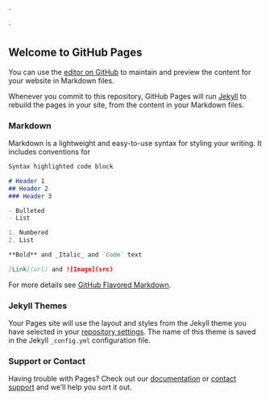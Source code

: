 `
<script type="text/javascript">
window.mcwcSettings = {
  serviceName: 'widgettest01.mc-int.maaiiconnect.com',
};
!function(e,t,c){var n,s=e.getElementsByTagName(t)[0];e.getElementById(c)||(n=e.createElement(t),n.id=c,n.defer=!0,n.src="https://mcwc.mc-int.maaiiconnect.com/mcwc/mcwc.js",s.parentNode.insertBefore(n,s))}(document,"script", "mcwc-sdk");
</script>
`

## Welcome to GitHub Pages

You can use the [editor on GitHub](https://github.com/DoubleBreak/m800widgettest/edit/master/index.md) to maintain and preview the content for your website in Markdown files.

Whenever you commit to this repository, GitHub Pages will run [Jekyll](https://jekyllrb.com/) to rebuild the pages in your site, from the content in your Markdown files.

### Markdown

Markdown is a lightweight and easy-to-use syntax for styling your writing. It includes conventions for

```markdown
Syntax highlighted code block

# Header 1
## Header 2
### Header 3

- Bulleted
- List

1. Numbered
2. List

**Bold** and _Italic_ and `Code` text

[Link](url) and ![Image](src)
```

For more details see [GitHub Flavored Markdown](https://guides.github.com/features/mastering-markdown/).

### Jekyll Themes

Your Pages site will use the layout and styles from the Jekyll theme you have selected in your [repository settings](https://github.com/DoubleBreak/m800widgettest/settings). The name of this theme is saved in the Jekyll `_config.yml` configuration file.

### Support or Contact

Having trouble with Pages? Check out our [documentation](https://help.github.com/categories/github-pages-basics/) or [contact support](https://github.com/contact) and we’ll help you sort it out.
